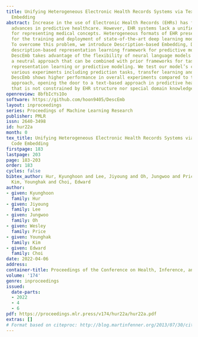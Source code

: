 ```yaml
---
title: Unifying Heterogeneous Electronic Health Records Systems via Text-Based Code
  Embedding
abstract: Increase in the use of Electronic Health Records (EHRs) has facilitated
  advances in predictive healthcare. However, EHR systems lack a unified code system
  for representing medical concepts. Heterogeneous formats of EHR present a barrier
  for the training and deployment of state-of-the-art deep learning models at scale.
  To overcome this problem, we introduce Description-based Embedding, DescEmb, a code-agnostic
  description-based representation learning framework for predictive modeling on EHR.
  DescEmb takes advantage of the flexibility of neural language models while maintaining
  a neutral approach that can be combined with prior frameworks for task-specific
  representation learning or predictive modeling. We test our model’s capacity on
  various experiments including prediction tasks, transfer learning and pooled learning.
  DescEmb shows higher performance in overall experiments compared to the code-based
  approach, opening the door to a text-based approach in predictive healthcare research
  that is not constrained by EHR structure nor special domain knowledge.
openreview: 8bfbIcYs1Oo
software: https://github.com/hoon9405/DescEmb
layout: inproceedings
series: Proceedings of Machine Learning Research
publisher: PMLR
issn: 2640-3498
id: hur22a
month: 0
tex_title: Unifying Heterogeneous Electronic Health Records Systems via Text-Based
  Code Embedding
firstpage: 183
lastpage: 203
page: 183-203
order: 183
cycles: false
bibtex_author: Hur, Kyunghoon and Lee, Jiyoung and Oh, Jungwoo and Price, Wesley and
  Kim, Younghak and Choi, Edward
author:
- given: Kyunghoon
  family: Hur
- given: Jiyoung
  family: Lee
- given: Jungwoo
  family: Oh
- given: Wesley
  family: Price
- given: Younghak
  family: Kim
- given: Edward
  family: Choi
date: 2022-04-06
address:
container-title: Proceedings of the Conference on Health, Inference, and Learning
volume: '174'
genre: inproceedings
issued:
  date-parts:
  - 2022
  - 4
  - 6
pdf: https://proceedings.mlr.press/v174/hur22a/hur22a.pdf
extras: []
# Format based on citeproc: http://blog.martinfenner.org/2013/07/30/citeproc-yaml-for-bibliographies/
---
```


